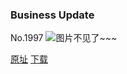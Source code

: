 ### Business Update
No.1997
![图片不见了~~~](https://imgs.xkcd.com/comics/business_update.png)

[原址](https://xkcd.com//1997) [下载](https://imgs.xkcd.com/comics/business_update.png)

